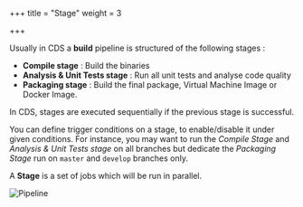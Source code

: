 +++
title = "Stage"
weight = 3

+++


Usually in CDS a **build** pipeline is structured of the following stages :

- **Compile stage** : Build the binaries
- **Analysis & Unit Tests stage** : Run all unit tests and analyse code quality
- **Packaging stage** : Build the final package, Virtual Machine Image or Docker Image.

In CDS, stages are executed sequentially if the previous stage is successful.

You can define trigger conditions on a stage, to enable/disable it under given conditions. For instance, you may want to run the *Compile Stage* and *Analysis & Unit Tests stage* on all branches but dedicate the *Packaging Stage* run on `master` and `develop` branches only.

A **Stage** is a set of jobs which will be run in parallel.

![Pipeline](/images/concepts_pipeline.png)
